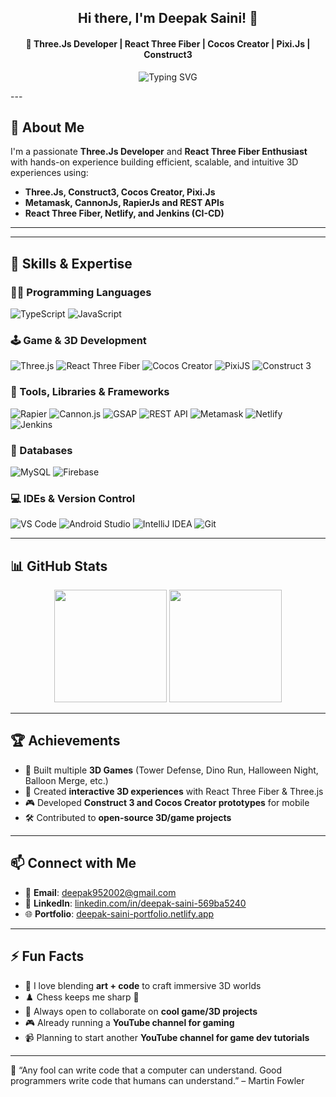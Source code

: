 <h2 align="center">Hi there, I'm Deepak Saini! 👋</h2>
<h4 align="center">🌟 Three.Js Developer | React Three Fiber | Cocos Creator | Pixi.Js | Construct3</h4>
<p align="center">
<img src="https://readme-typing-svg.herokuapp.com?font=Fira+Code&duration=2000&pause=1000&color=00B140&center=true&vCenter=true&width=500&lines=ThreeJs+Developer;React+Three+Fiber+%7C+Construct3+%7C+Cocos+Creator+%7C+Pixi.Js;Open+Source+Contributor+%F0%9F%A4%97;Let's+build+great+3D+Experiences+together!" alt="Typing SVG" />
</p>
---

## 🚀 About Me

I'm a passionate **Three.Js Developer** and **React Three Fiber Enthusiast** with hands-on experience building efficient, scalable, and intuitive 3D experiences using:

- **Three.Js,  Construct3, Cocos Creator, Pixi.Js**
- **Metamask, CannonJs, RapierJs and REST APIs**
- **React Three Fiber, Netlify, and Jenkins (CI-CD)**

---
---

## 🧠 Skills & Expertise

### 👨‍💻 Programming Languages

![TypeScript](https://img.shields.io/badge/TypeScript-3178C6?style=for-the-badge&logo=typescript&logoColor=white)
![JavaScript](https://img.shields.io/badge/JavaScript-F7DF1E?style=for-the-badge&logo=javascript&logoColor=black)

### 🕹️ Game & 3D Development

![Three.js](https://img.shields.io/badge/Three.js-000000?style=for-the-badge&logo=three.js&logoColor=white)
![React Three Fiber](https://img.shields.io/badge/React%20Three%20Fiber-61DAFB?style=for-the-badge&logo=react&logoColor=black)
![Cocos Creator](https://img.shields.io/badge/Cocos%20Creator-1D1D1D?style=for-the-badge&logo=cocos&logoColor=white)
![PixiJS](https://img.shields.io/badge/Pixi.js-FF9900?style=for-the-badge&logo=javascript&logoColor=white)
![Construct 3](https://img.shields.io/badge/Construct%203-2C2C2C?style=for-the-badge&logo=construct-3&logoColor=white)

### 🧩 Tools, Libraries & Frameworks

![Rapier](https://img.shields.io/badge/Rapier.js-1A73E8?style=for-the-badge&logo=javascript&logoColor=white)
![Cannon.js](https://img.shields.io/badge/Cannon.js-00A8E8?style=for-the-badge&logo=javascript&logoColor=white)
![GSAP](https://img.shields.io/badge/GSAP-88CE02?style=for-the-badge&logo=greensock&logoColor=white)
![REST API](https://img.shields.io/badge/REST%20APIs-FF6F00?style=for-the-badge&logo=api&logoColor=white)
![Metamask](https://img.shields.io/badge/Metamask-F6851B?style=for-the-badge&logo=metamask&logoColor=white)
![Netlify](https://img.shields.io/badge/Netlify-00C7B7?style=for-the-badge&logo=netlify&logoColor=white)
![Jenkins](https://img.shields.io/badge/Jenkins-D24939?style=for-the-badge&logo=jenkins&logoColor=white)

### 💾 Databases

![MySQL](https://img.shields.io/badge/MySQL-4479A1?style=for-the-badge&logo=mysql&logoColor=white)
![Firebase](https://img.shields.io/badge/Firebase-FFCA28?style=for-the-badge&logo=firebase&logoColor=black)

### 💻 IDEs & Version Control

![VS Code](https://img.shields.io/badge/VS%20Code-007ACC?style=for-the-badge&logo=visual-studio-code&logoColor=white)
![Android Studio](https://img.shields.io/badge/Android%20Studio-3DDC84?style=for-the-badge&logo=android-studio&logoColor=white)
![IntelliJ IDEA](https://img.shields.io/badge/IntelliJ-000000?style=for-the-badge&logo=intellij-idea&logoColor=white)
![Git](https://img.shields.io/badge/Git-F05032?style=for-the-badge&logo=git&logoColor=white)

---

## 📊 GitHub Stats

<p align="center">
  <img src="https://github-readme-stats.vercel.app/api?username=Deepak-200259&show_icons=true&theme=radical" height="180" />
  <img src="https://github-readme-stats.vercel.app/api/top-langs/?username=Deepak-200259&layout=compact&theme=radical" height="180" />
</p>

---

## 🏆 Achievements

- 🏰 Built multiple **3D Games** (Tower Defense, Dino Run, Halloween Night, Balloon Merge, etc.)
- 🚀 Created **interactive 3D experiences** with React Three Fiber & Three.js
- 🎮 Developed **Construct 3 and Cocos Creator prototypes** for mobile
- 🛠️ Contributed to **open-source 3D/game projects**

---

## 📫 Connect with Me

- 📧 **Email**: [deepak952002@gmail.com](mailto:deepak952002@gmail.com)
- 💼 **LinkedIn**: [linkedin.com/in/deepak-saini-569ba5240](https://linkedin.com/in/deepak-saini-569ba5240)
- 🌐 **Portfolio**: [deepak-saini-portfolio.netlify.app](https://deepak-saini-portfolio.netlify.app)

---

## ⚡ Fun Facts

- 🎨 I love blending **art + code** to craft immersive 3D worlds
- ♟️ Chess keeps me sharp 🧠
- 🎯 Always open to collaborate on **cool game/3D projects**
- 🎮 Already running a **YouTube channel for gaming**
- 📹 Planning to start another **YouTube channel for game dev tutorials**

---

💬 “Any fool can write code that a computer can understand. Good programmers write code that humans can understand.” – Martin Fowler
